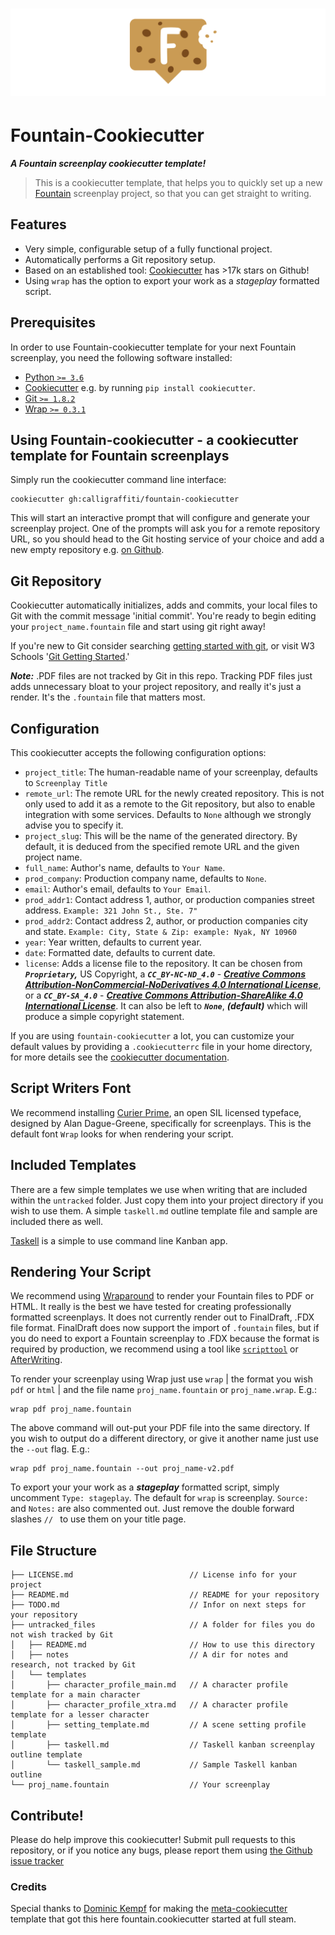 # [![cookiecutter-fountain](https://raw.githubusercontent.com/calligraffiti/cookiecutter-fountain/master/.media/logo.svg?sanitize=true)](https://github.com/calligraffiti/cookiecutter-fountain)

# Fountain-Cookiecutter

***A Fountain screenplay cookiecutter template!***

> This is a cookiecutter template, that helps you to quickly set up a new [Fountain](https://www.fountain.io) screenplay project, so that you can get straight to writing.


## Features

  * Very simple, configurable setup of a fully functional project.
  * Automatically performs a Git repository setup.
  * Based on an established tool: [Cookiecutter](https://github.com/cookiecutter/cookiecutter) has >17k stars on Github!
  * Using `wrap` has the option to export your work as a *stageplay* formatted script.


## Prerequisites

In order to use Fountain-cookiecutter template for your next Fountain screenplay, you need the following software installed:

  * [Python `>= 3.6`](https://realpython.com/installing-python/)
  * [Cookiecutter](https://github.com/cookiecutter/cookiecutter) e.g. by running `pip install cookiecutter`.
  * [Git `>= 1.8.2`](https://github.com/git-guides/install-git)
  * [Wrap `>= 0.3.1`](https://github.com/Wraparound/wrap/wiki)


## Using Fountain-cookiecutter - a cookiecutter template for Fountain screenplays

Simply run the cookiecutter command line interface:

```
cookiecutter gh:calligraffiti/fountain-cookiecutter
```

This will start an interactive prompt that will configure and generate your screenplay project.
One of the prompts will ask you for a remote repository URL, so you should head to
the Git hosting service of your choice and add a new empty repository e.g. [on Github](https://github.com/new).


## Git Repository

Cookiecutter automatically initializes, adds and commits, your local files to Git with the commit message 'initial commit'. You're ready to begin editing your `project_name.fountain` file and start using git right away!

If you're new to Git consider searching [getting started with git](https://duckduckgo.com/?q=git+getting+started&ia=web), or visit W3 Schools '[Git Getting Started](https://www.w3schools.com/git/git_getstarted.asp).'

***Note:*** .PDF files are not tracked by Git in this repo. Tracking PDF files just adds unnecessary bloat to your project repository, and really it's just a render. It's the `.fountain` file that matters most.


## Configuration

This cookiecutter accepts the following configuration options:

  * `project_title`: The human-readable name of your screenplay, defaults to `Screenplay Title`
  * `remote_url`: The remote URL for the newly created repository. This is not only used to add it as a remote to the Git repository, but also to enable integration with some services. Defaults to `None` although we strongly advise you to specify it.
  * `project_slug`: This will be the name of the generated directory. By default, it is deduced from the specified remote URL and the given project name.
  * `full_name`: Author's name, defaults to `Your Name`.
  * `prod_company`: Production company name, defaults to `None`.
  * `email`: Author's email, defaults to `Your Email`.
  *  `prod_addr1`: Contact address 1, author, or production companies street address. `Example: 321 John St., Ste. 7"`
  *  `prod_addr2`: Contact address 2, author, or production companies city and state. `Example: City, State & Zip: example: Nyak, NY 10960`
  *  `year`: Year written, defaults to current year.
  *  `date`: Formatted date, defaults to current date.
  * `license`: Adds a license file to the repository. It can be chosen from ***`Proprietary`,*** US Copyright, a  ***`CC_BY-NC-ND_4.0`*** - ***[Creative Commons Attribution-NonCommercial-NoDerivatives 4.0 International License](http://creativecommons.org/licenses/by-nc-nd/4.0/)***, or a ***`CC_BY-SA_4.0`*** - ***[Creative Commons Attribution-ShareAlike 4.0 International License](http://creativecommons.org/licenses/by-sa/4.0/)***. It can also be left to ***`None`***, ***(default)*** which will produce a simple copyright statement.

If you are using `fountain-cookiecutter` a lot, you can customize your default values by providing a `.cookiecutterrc` file in your home directory, for more details see the [cookiecutter documentation](https://cookiecutter.readthedocs.io/en/latest/advanced/user_config.html).


## Script Writers Font

We recommend installing [Curier Prime](https://quoteunquoteapps.com/courierprime/), an open SIL licensed typeface, designed by Alan Dague-Greene, specifically for screenplays. This is the default font `Wrap` looks for when rendering your script.


## Included Templates
There are a few simple templates we use when writing that are included within the `untracked` folder. Just copy them into your project directory if you wish to use them. A simple `taskell.md` outline template file and sample are included there as well. 

[Taskell](https://taskell.app/) is a simple to use command line Kanban app.


## Rendering Your Script

We recommend using [Wraparound](https://wraparound.github.io/) to render your Fountain files to PDF or HTML. It really is the best we have tested for creating professionally formatted screenplays. It does not currently render out to FinalDraft, .FDX file format. FinalDraft does now support the import of `.fountain` files, but if you do need to export a Fountain screenplay to .FDX because the format is required by production, we recommend using a tool like [`scripttool`](https://rsdoiel.github.io/scripttool/) or [AfterWriting](https://afterwriting.com/).

To render your screenplay using Wrap just use `wrap` | the format you wish `pdf` or `html` | and the file name `proj_name.fountain` or `proj_name.wrap`. E.g.:
```
wrap pdf proj_name.fountain
```
The above command will out-put your PDF file into the same directory. If you wish to output do a different directory, or give it another name just use the `--out` flag. E.g.:
```
wrap pdf proj_name.fountain --out proj_name-v2.pdf
```

To export your your work as a ***stageplay*** formatted script, simply uncomment `Type: stageplay`. The default for `wrap` is screenplay. `Source:` and `Notes:` are also commented out. Just remove the double forward slashes `// ` to use them on your title page.


## File Structure

```
├── LICENSE.md                          // License info for your project
├── README.md                           // README for your repository
├── TODO.md                             // Infor on next steps for your repository
├── untracked_files                     // A folder for files you do not wish tracked by Git
│   ├── README.md                       // How to use this directory
│   ├── notes                           // A dir for notes and research, not tracked by Git
│   └── templates
│       ├── character_profile_main.md   // A character profile template for a main character
│       ├── character_profile_xtra.md   // A character profile template for a lesser character
│       ├── setting_template.md         // A scene setting profile template
│       ├── taskell.md                  // Taskell kanban screenplay outline template
│       └── taskell_sample.md           // Sample Taskell kanban outline
└── proj_name.fountain                  // Your screenplay
```

## Contribute!
Please do help improve this cookiecutter! Submit pull requests to this repository, or if you notice any bugs, please report them using [the Github issue tracker](https://github.com/calligraffiti/fountain-cookiecutter)


### Credits
Special thanks to [Dominic Kempf](https://github.com/dokempf) for making the [meta-cookiecutter](https://github.com/dokempf/meta-cookiecutter) template that got this here fountain.cookiecutter started at full steam.
